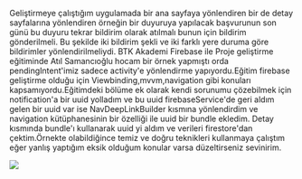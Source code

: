 Geliştirmeye çalıştığım uygulamada bir ana sayfaya yönlendiren bir de detay sayfalarına yönlendiren örneğin bir duyuruya yapılacak başvurunun son günü bu duyuru tekrar bildirim olarak atılmalı bunun için bildirim gönderilmeli. Bu şekilde iki bildirim şekli ve iki farklı yere duruma göre bildirimler yönlendirilmeliydi. BTK Akademi Firebase ile Proje geliştirme eğitiminde Atıl Samancıoğlu hocam bir örnek yapmıştı orda pendingIntent'imiz sadece activity'e yönlendirme yapıyordu.Eğitim firebase geliştirme olduğu için Viewbinding,mvvm,navigation gibi konuları kapsamıyordu.Eğitimdeki bölüme ek olarak kendi sorunumu çözebilmek için notification'a bir uuid yolladım ve bu uuid firebaseService'de geri aldım gelen bir uuid var ise NavDeepLinkBuilder kısmına yönlendirdim ve navigation kütüphanesinin bir özelliği ile uuid bir bundle ekledim. Detay kısmında bundle'ı kullanarak uuid yi aldım ve verileri firestore'dan çektim.Örnekte olabildiğince temiz ve doğru teknikleri kullanmaya çalıştım eğer yanlış yaptığım eksik olduğum konular varsa düzeltirseniz sevinirim.


![](file:///C:/Users/ibrahim/Desktop/bildirim3.png)
